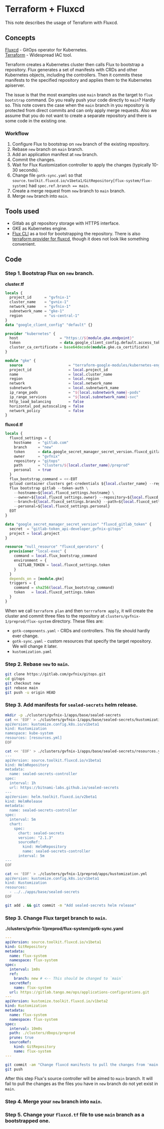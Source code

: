 # Terraform + Fluxcd

This note describes the usage of Terraform with Fluxcd.

## Concepts

[Fluxcd](https://fluxcd.io/) - GitOps operator for Kubernetes.<br/>
[Terraform](https://www.terraform.io/) - Widespread IAC tool.

Terraform creates a Kubernetes cluster then calls Flux to bootstrap a repository.
Flux generates a set of manifests with CRDs and other Kubernetes objects, including the controllers.
Then it commits these manifests to the specified repository and applies them to the Kubernetes apiserver.

The issue is that the most examples use `main` branch as the target to `flux bootstrap` command. Do you really push your code directly to `main`? Hardly so.
This note covers the case when the `main` branch in you repository is protected from direct commits and can only apply merge requests. Also we assume that you do not want to create a separate repository and there is some code in the existing one.

### Workflow

1. Configure Flux to bootstrap on `new` branch of the existing repository.
1. Rebase `new` branch on `main` branch.
1. Add an application manifest at `new` branch.
1. Commit the changes.
1. Wait for Flux Kustomization controller to apply the changes (typically 10-30 seconds).
1. Change file `gotk-sync.yaml` so that `source.toolkit.fluxcd.io/v1beta1/GitRepository[flux-system/flux-system]` had `spec.ref.branch == main`.
1. Create a merge request from `new` branch to `main` branch.
1. Merge `new` branch into `main`.

## Tools used

* Gitlab as git repository storage with HTTPS interface.
* GKE as Kubernetes engine.
* [Flux CLI](https://fluxcd.io/docs/cmd/) as a tool for bootstrapping the repository. There is also [terraform provider for fluxcd](https://github.com/fluxcd/terraform-provider-flux), though it does not look like something convenient.

## Code

### Step 1. Bootstrap Flux on `new` branch.

**cluster.tf**
```terraform
locals {
  project_id      = "gvfnix-1"
  cluster_name    = "gvnix-1"
  network_name    = "gvfnix-1"
  subnetwork_name = "gke-1"
  region          = "us-central-1"
}
data "google_client_config" "default" {}

provider "kubernetes" {
  host                   = "https://${module.gke.endpoint}"
  token                  = data.google_client_config.default.access_token
  cluster_ca_certificate = base64decode(module.gke.ca_certificate)
}

module "gke" {
  source                     = "terraform-google-modules/kubernetes-engine/google"
  project_id                 = local.project_id
  name                       = local.cluster_name
  region                     = local.region
  network                    = local.network_name
  subnetwork                 = local.subnetwork_name
  ip_range_pods              = "${local.subnetwork_name}-pods"
  ip_range_services          = "${local.subnetwork_name}-svc"
  http_load_balancing        = false
  horizontal_pod_autoscaling = false
  network_policy             = false
}
```

**fluxcd.tf**
```terraform
locals {
  fluxcd_settings = {
    hostname   = "gitlab.com"
    branch     = "new"
    token      = data.google_secret_manager_secret_version.fluxcd_gitlab_token.secret_data
    owner      = "gvfnix"
    repository = "gitops"
    path       = "clusters/${local.cluster_name}/preprod"
    personal   = true
  }
  flux_bootstrap_command = <<-EOT
  gcloud container clusters get-credentials ${local.cluster_name} --region=${local.region}
  flux bootstrap gitlab --token-auth \
    --hostname=${local.fluxcd_settings.hostname} \
    --owner=${local.fluxcd_settings.owner} --repository=${local.fluxcd_settings.repository} \
    --branch=${local.fluxcd_settings.branch} --path=${local.fluxcd_settings.path} \
    --personal=${local.fluxcd_settings.personal}
  EOT
}

data "google_secret_manager_secret_version" "fluxcd_gitlab_token" {
  secret  = "gitlab-token_api-developer_gvfnix-gitops"
  project = local.project
}

resource "null_resource" "fluxcd_operators" {
  provisioner "local-exec" {
    command = local.flux_bootstrap_command
    environment = {
      GITLAB_TOKEN = local.fluxcd_settings.token
    }
  }
  depends_on = [module.gke]
  triggers = {
    command = sha256(local.flux_bootstrap_command)
    token   = local.fluxcd_settings.token
  }
}
```

When we call `terraform plan` and then `terrraform apply`, it will create the cluster and commit three files to the repository at `clusters/gvfnix-1/preprod/flux-system` directory. These files are:

* `gotk-components.yaml` - CRDs and controllers. This file should hardly ever change.
* `gotk-sync.yaml` - custom resources that specify the target repository. We will change it later.
* `kustomization.yaml`

### Step 2. Rebase `new` to `main`.

```bash
git clone https://gitlab.com/gvfnix/gitops.git
cd gitops
git checkout new
git rebase main
git push -u origin HEAD
```

### Step 3. Add manifests for `sealed-secrets` helm release.
```bash
mkdir -p ./clusters/gvfnix-1/apps/base/sealed-secrets
cat << 'EOF' > ./clusters/gvfnix-1/apps/base/sealed-secrets/kustomization.yml
apiVersion: kustomize.config.k8s.io/v1beta1
kind: Kustomization
namespace: kube-system
resources: [resources.yml]
EOF

cat << 'EOF' > ./clusters/gvfnix-1/apps/base/sealed-secrets/resources.yml
---
apiVersion: source.toolkit.fluxcd.io/v1beta1
kind: HelmRepository
metadata:
  name: sealed-secrets-controller
spec:
  interval: 1h
  url: https://bitnami-labs.github.io/sealed-secrets
---
apiVersion: helm.toolkit.fluxcd.io/v2beta1
kind: HelmRelease
metadata:
  name: sealed-secrets-controller
spec:
  interval: 5m
  chart:
    spec:
      chart: sealed-secrets
      version: "2.1.3"
      sourceRef:
        kind: HelmRepository
        name: sealed-secrets-controller
      interval: 5m
---
EOF

cat << 'EOF' > ./clusters/gvfnix-1/preprod/apps/kustomization.yml
apiVersion: kustomize.config.k8s.io/v1beta1
kind: Kustomization
resources:
  - ../../apps/base/sealed-secrets
EOF

git add . && git commit -m "Add sealed-secrets helm release"
```

### Step 3. Change Flux target branch to `main`.

**./clusters/gvfnix-1/preprod/flux-system/gotk-sync.yaml**
```yaml
---
apiVersion: source.toolkit.fluxcd.io/v1beta1
kind: GitRepository
metadata:
  name: flux-system
  namespace: flux-system
spec:
  interval: 1m0s
  ref:
    branch: new # <-- This should be changed to `main`
  secretRef:
    name: flux-system
  url: https://gitlab.tango.me/ops/applications-configurations.git
---
apiVersion: kustomize.toolkit.fluxcd.io/v1beta2
kind: Kustomization
metadata:
  name: flux-system
  namespace: flux-system
spec:
  interval: 10m0s
  path: ./clusters/dbops/preprod
  prune: true
  sourceRef:
    kind: GitRepository
    name: flux-system
---
```

```bash
git commit -am "Change fluxcd manifests to pull the changes from 'main' branch"
git push
```

After this step Flux's source controller will be aimed to `main` branch. It will fail to pull the changes as the files you have in `new` branch do not yet exist in `main`.

### Step 4. Merge your `new` branch into `main`.

### Step 5. Change your `fluxcd.tf` file to use `main` branch as a bootstrapped one.
